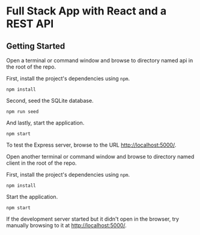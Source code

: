 # Full Stack App with React and a REST API

## Getting Started

Open a terminal or command window and browse to directory named api in the root of the repo.

First, install the project's dependencies using `npm`.

```
npm install

```

Second, seed the SQLite database.

```
npm run seed
```

And lastly, start the application.

```
npm start
```

To test the Express server, browse to the URL [http://localhost:5000/](http://localhost:5000/).


Open another terminal or command window and browse to directory named client in the root of the repo.

First, install the project's dependencies using `npm`.

```
npm install

```

Start the application.

```
npm start
```
If the development server started but it didn't open in the browser, try manually browsing to it at [http://localhost:5000/](http://localhost:5000/).